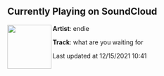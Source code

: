 ## Currently Playing on SoundCloud

[<img align="left" width="100" src="https://i1.sndcdn.com/artworks-I77wbA1VGTZK7BnM-OtgGxA-t500x500.jpg">](https://soundcloud.com/1endie/whatareyouwaitingfor)

**Artist**: endie 

**Track**: what are you waiting for

Last updated at 12/15/2021 10:41
